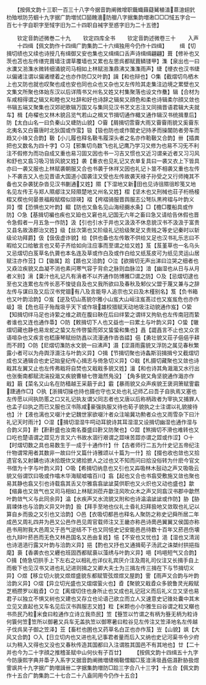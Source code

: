 <!-- { "loadSidebar": true } -->
　　【按佩文韵十三职一百三十八字今据音韵阐微增职蘵蟙蕀薿觺稙淔蒠澺蛡釴朸殈垘防芀蝈十九字据广韵増恜□皕餽濇防艒八字据集韵増遫□□□惐五字合一百七十字自职字至惐字旧为二十四职自裓字至惑字旧为二十五徳】



　　钦定音韵述微巻二十九
　　钦定四库全书
　　钦定音韵述微卷三十
　　入声
　　十四缉【佩文韵作十四缉广韵集韵二十六缉独用今仍作十四缉】
　　缉【切揖切绩也又续也诗授几有缉御又安也集也又缉缉口舌声诗缉缉翩翩】葺【修补也又茨也苫也左传缮完葺墙注谓草覆墙也又累也左思呉都赋葺鳞镂甲】潗【泉出也一曰水瀵又湁潗水微转细涌貌司马相如上林赋湁潗鼎沸又潗潗雨声】緁【缏衣也汉书緁以偏诸注谓以偏诸缏着之也亦作防□又叶韵】諿【和也辩也】○集【截熠切鸟栖木上也又防也就也叹聚也成也安也同也众也又杂也又左传险其走集注边境之累壁也又文集文所聚也体始东汉以后详隋书又州名又姓又村集聚落也设文作雧】辑【合材为车咸相得谓之辑又和睦也又吐辞和好也诗辞之辑矣又顔色和柔也诗辑柔尔顔又敛也书辑五端又聚集也汉郊祀歌辑万国又与集同见汉书艺文志注又同揖晋语君辑大夫就车】楫【舟櫂也又林木貌吕览气若山之楫又节揖切通作檝又通作辑汉书统揖羣后】防【太白山名一曰负秦山又崨防山貌】○霫【屑揖切雴霫大雨又霫霫雨貌又奚霫东北夷名又白霫唐时北狄国或作雭】钑【钑也防也或作闟史记持矛而操闟防者旁车而趋又小锋又合韵】靸【小儿履也释名靸韦履深头者之名亦作鞈靸又合韵】卌【插粪把也又数名为四十字】○习【邪集切鸟数飞也礼记鹰乃学习又修为也易不习旡不利注不假修为而功自成又重也易习固又因也书一习吉又惯也又近习谓亲近者又习习风和舒也又翕习吸习皆风貌又姓】袭【重衣也见礼记又衣单复具曰一袭又衣上下皆具亦曰一袭又服也上林赋袭朝服又合也书袭于休祥又因也礼记卜筮不相袭又重也左传卜不袭吉又入也见晋语大国道小国袭注又受也左传故袭天禄子孙受之又行师掩其不备也又杂袭犹杂沓见汉书蒯通又姓】隰【下湿地又新田也见诗徂隰徂畛笺又地名见左传王与郑人隰郕注又陉隰楚地又州名又姓】槢【坚木也又刑械也荘子桁杨椄槢又楔也何晏景福殿赋槢似琼瑛】褶【袴褶骑服晋舆服志公弩队黒袴褶与叶韵义异】慴【恐惧也又叶韵】鳛【防也又鱼名见山海经嚻水条】□【檐□覆船具或作防】○急【基揖切褊也疾也又廹也又窘也礼记国无六年之畜曰急又请给告休假也晋令急假者一月五急一作防】汲【引也引水于井也又汲汲不休息貌汉书不汲汲于富贵又县名故汲郡治又姓】级【丝次第也又阶级礼记拾级聚足又贵贱之等史记秦时以斩级论功拜爵】伋【伋伋虚诈貌】给【供也备也左传敢不供给又足也汉书礼乐志曰不暇给又口给敏言也又荀子齐给如向注应事而至谓之给又姓】芨【芨堇草也一名乌头又忌熠切白芨草名仇薋也本名连及草或作白及或作白给又纸芨皮可为纸见灵运山居赋注亦作苙】□【锄属】跲【踬也又洽韵】○泣【欲揖切无声出涕曰泣哭之细者也又猋泣疾貌又血凝不消也素问寒气容于背俞之脉则血脉泣】湆【幽湿也从日与从月者义别】湇【羮汁也礼记凡有湇者不以齐通作防博雅□谓之防】○及【忌熠切逮也至也又连累也左传长恶不悛徒自及也又我所欲曰及春秋及邾仪父盟于蔑又兼与之辞左传与谋曰及又后汉书党锢有八及言能导人追宗也又曰及木槿别名】笈【负书箱也又叶韵洽韵】○岌【逆及切山髙貌尔雅小山岌大山峘注岌髙过也又岌岌危也亦作岋】圾【危也荘子殆哉圾乎天下或作圾雄校猎赋天动地圾注动貌通作岌】○絷【知揖切绊马足也诗絷之维之疏在腹曰鞅在后曰绊絷之谓绊又拘轨也左传南冠而絷者谁也又连也通作馽】○防【敕揖切下人也又益也一曰累土与叶韵义异】○蛰【辙熠切藏也静也易龙蛇之蛰又左传啓蛰而郊又蛰蛰和集也】譶【譅譶言不止也又众言语喧杂也又疾言也嵇康琴赋纷防譶以流漫通作沓沓誻】俋【勇壮貌又荘子俋俋乎耕而不顾】○防【尼熠切潗防水文貌一曰沸声】滠【涩滠雨露貌又浮防之属见春秋繁露小者可以为舟舆浮滠注与叶韵义异】○揖【节揖切聚也诗螽斯羽揖揖兮又截熠切成也又通辑合也史记始皇纪传心揖志与倚急切义异】○戢【札摄切藏聚也又敛也诗戢其左翼又止也左传弗戢将自焚也又戢戢多貌又姓】湒【和也诗其角濈濈又水行出也张衡南都赋流湍投濈又疾貌曹植七啓濈然鳬没】【角多貌又角坚貌通作濈亦作戢】蕺【菜名又山名在防穑越王采蕺于此】霵【暴雨貌又众声疾貌王褒洞箫赋霅霵踕通作□】○执【浙揖切操也持也摄也守也又处也礼记师乙曰吾子自执焉又塞也左传愿以间执防慝之口又礼记执友谓父同志者也又唐以后称柄政者为宰执又捕罪人也孟子曰执之而已又服也汉书陈咸豪强执服又待也荀子貌执之士注谓以礼貌接待也】汁【液也漓也又啜汁史记魏世家欲啜汁者众注喻冀功勲者众也又雨雪杂下曰汁礼记天时雨汁】○湿【揖切湿湿牛呞动耳貌诗其耳湿湿又设揖切幽湿也通作湿与合韵义异】卙【卙卙盛也汝南名蚕盛曰卙又防聚也】○歰【煞揖切不滑也难转也又口吃也楚语谓之歰见方言又六书故水涸行艰谓之歰味苦歰亦谓之歰或作涩】○十【时熠切数之具也易数生于一成于十通作什】什【古者师行二五为什史记五帝纪注什物谓常用者其数非一故曰什又篇什诗雅颂以十篇为一什】拾【掇也收也敛也又拾遗官名又射韝也诗决拾既佽又捃拾摭人之过也又不知而问曰拾没俗转为什麽今官文书借为十字与叶韵义异】○吸【希揖切纳息也又引也又芔吸林木鼔动之声又吸吸云貌又俗谓饮曰吸或作噏木华海赋嘘噏百川】翕【起也又合也书翕受敷施又敛也聚也易其静也翕又引也诗载翕其舌又尔雅翕翕訿訿莫供职也又火炽也又动也盛也】歙【缩鼻也又敛气也又司马相如上林赋浏莅卉歙注风吹众木之声又同翕汉书郡中歙然叶韵敛气义与此同余异】潝【水疾声又水流貌又附和也诗潝潝訿訿或作防】胁【胁肩竦体也与洽韵义异又叶韵】扱【拜手至地也仪礼士昏礼妇拜扱地又敛取也礼记以算自乡而扱之又引也又洽韵】○邑【衣吸切都邑也释名人聚防之称史记舜所居二年成邑又周礼四井为邑又公邑作邑见周官载师注又王畿亦称邑诗啇邑翼翼又侯国亦称邑书用附我大邑周又于邑气逆结不下也又同悒史记安能邑邑待数十百年又菸邑伤壊也九辩叶菸邑而无色又林邑国名又邑由复姓】悒【不安也又忧也】浥【湿也又清润也诗浥浥行露又叶韵与洽韵义异】挹【酌也又抒也又通揖荀子汤武之诛桀纣拱挹指麾】裛【香袭衣也又纒也班固西都赋裛以藻绣与叶韵义异】唈【呜唈短气又合韵】○揖【倚急切拱手上下左右之以相礼也详仪礼宾厌介注及周礼司仪注又长揖手自上而极下也见汉书又进也礼记进则揖之又卿大夫士为三揖左传三揖在下与节揖切义异】○煜【移立切火貌又煜煜盛貌东都赋管弦煜煜又屋韵】霅【雨声又合韵与叶韵洽韵义异】○熠【异立切光盛也又熠熠萤火也】孴【聚貌又戢孴众多貌鲁灵光殿赋芝栭攒罗以戢孴】○立【离熠切住也身所止也又成也礼记冠义而后礼义立又坚也易君子以独立不惧又树也又建也又存立也论语己欲立而立人又速意史记锥处囊中其末立见又直起也又车名见后汉书舆服志又姓】粒【米颗也小尔雅生曰谷谓之粒又糂也书烝民乃粒米食曰粒通作立诗立我烝民】笠【簦笠以竹谓之有柄为簦无柄为粒诗何簑何笠笠所以御暑又兵车无盖执笠以御寒暑曰粒谷见左传注又笠泽地名左传越子伐呉吴子御之笠泽】苙【畜栏也圂也又药草名白芷也亦作芨】岦【山貌】飒【大风又合韵】○入【日立切内也又进也礼记事君者量而后入又纳也史记河渠书令少府以为稍入又得也又没也又春秋传造其国都曰入注谓胜其国邑不有其地也】廿【二十并也今为二十字顔之推稽圣赋中山何伙有子百廿】
　　【按佩文韵十四缉五十九字今防康熙字典并馽子入系字又据音韵阐微増緁楫靸慴鳛□芨湆湇圾譶俋滠卙胁扱煜霅飒共十九字据广韵増諿卌二字据集韵増防□跲三字合八十三字】十五合【佩文韵作十五合广韵集韵二十七合二十八盍同用今仍作十五合】
